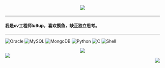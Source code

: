 <h1 align="center">
	<img src="https://readme-typing-svg.herokuapp.com/?lines=Hello!&center=true&size=35">	
</h1>

***
#### 我是cv工程师lu9up，喜欢摸鱼，缺乏独立思考。
***




<img alt="Oracle" src="https://img.shields.io/badge/-Oracle-CB3837?style=flat-square&logo=oracle&logoColor=white" /> <img alt="MySQL" src="https://img.shields.io/badge/-MySQL-0021F5?style=flat-square&logo=mysql&logoColor=blue&color=white" /> 
<img alt="MongoDB" src="https://img.shields.io/badge/-MongoDB-13aa52?style=flat-square&logo=mongodb&logoColor=white" /> <img alt="Python" src="https://img.shields.io/badge/-Python-FADC6A?style=flat-square&logo=python" />
<img alt="C" src="https://img.shields.io/badge/-C/C++-DAE8FC?style=flat-square&logo=c" /> <img alt="Shell" src="https://img.shields.io/badge/-Shell-000000?style=style=flat-square&logo=gnu-bash&logoColor=white" />

<div align="center"> <img src="https://github-readme-activity-graph.vercel.app/graph?username=lpeiyi&theme=xcode" /> </div>

<div align="left"> <img src="https://github-readme-streak-stats.herokuapp.com/?user=lpeiyi" /> </div>

<div align="right"> <img src="https://github-readme-stats.vercel.app/api?username=lpeiyi&show_icons=true&theme=transparent" /> </div>
